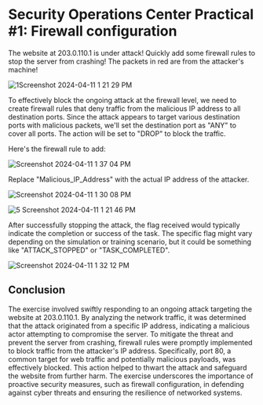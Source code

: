 <h1> Security Operations Center Practical #1: Firewall configuration</h1>

The website at 203.0.110.1 is under attack! Quickly add some firewall rules to stop the server from crashing!
The packets in red are from the attacker's machine!

![1Screenshot 2024-04-11 1 21 29 PM](https://github.com/mmedinabet/SOC-practical-Firewall-/assets/142737434/2a8fad1c-5131-4f06-b13a-3d5eb1dfd05f)

To effectively block the ongoing attack at the firewall level, we need to create firewall rules that deny traffic from the malicious IP address to all destination ports. Since the attack appears to target various destination ports with malicious packets, we'll set the destination port as "ANY" to cover all ports. The action will be set to "DROP" to block the traffic.

Here's the firewall rule to add:

![Screenshot 2024-04-11 1 37 04 PM](https://github.com/mmedinabet/SOC-practical-Firewall-/assets/142737434/7083c9ad-5c42-4745-99aa-56f9113dcb42)


Replace "Malicious_IP_Address" with the actual IP address of the attacker.

![Screenshot 2024-04-11 1 30 08 PM](https://github.com/mmedinabet/SOC-practical-Firewall-/assets/142737434/48a0ba0a-a235-467c-bf66-34bb4e9a950b)

![5 Screenshot 2024-04-11 1 21 46 PM](https://github.com/mmedinabet/SOC-practical-Firewall-/assets/142737434/fa27332d-0d47-4f61-8e4f-4f9ecc9a3506)


After successfully stopping the attack, the flag received would typically indicate the completion or success of the task. The specific flag might vary depending on the simulation or training scenario, but it could be something like "ATTACK_STOPPED" or "TASK_COMPLETED".

![Screenshot 2024-04-11 1 32 12 PM](https://github.com/mmedinabet/SOC-practical-Firewall-/assets/142737434/363cf72f-9079-417c-9734-6726bbf1b8b7)

<h2>Conclusion</h2>

The exercise involved swiftly responding to an ongoing attack targeting the website at 203.0.110.1. By analyzing the network traffic, it was determined that the attack originated from a specific IP address, indicating a malicious actor attempting to compromise the server. To mitigate the threat and prevent the server from crashing, firewall rules were promptly implemented to block traffic from the attacker's IP address. Specifically, port 80, a common target for web traffic and potentially malicious payloads, was effectively blocked. This action helped to thwart the attack and safeguard the website from further harm. The exercise underscores the importance of proactive security measures, such as firewall configuration, in defending against cyber threats and ensuring the resilience of networked systems.
